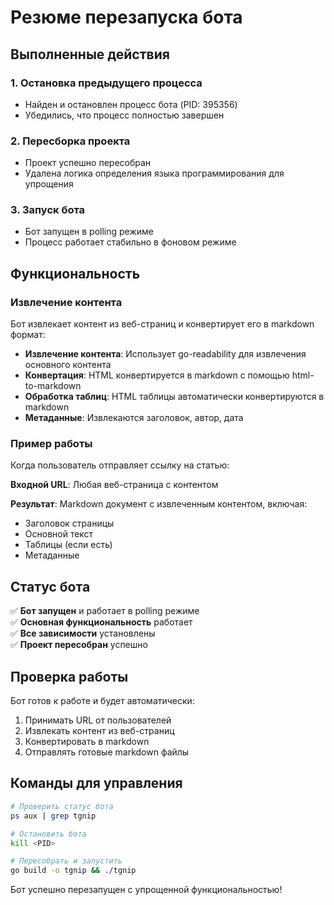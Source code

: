 # Резюме перезапуска бота

## Выполненные действия

### 1. Остановка предыдущего процесса
- Найден и остановлен процесс бота (PID: 395356)
- Убедились, что процесс полностью завершен

### 2. Пересборка проекта
- Проект успешно пересобран
- Удалена логика определения языка программирования для упрощения

### 3. Запуск бота
- Бот запущен в polling режиме
- Процесс работает стабильно в фоновом режиме

## Функциональность

### Извлечение контента
Бот извлекает контент из веб-страниц и конвертирует его в markdown формат:

- **Извлечение контента**: Использует go-readability для извлечения основного контента
- **Конвертация**: HTML конвертируется в markdown с помощью html-to-markdown
- **Обработка таблиц**: HTML таблицы автоматически конвертируются в markdown
- **Метаданные**: Извлекаются заголовок, автор, дата

### Пример работы
Когда пользователь отправляет ссылку на статью:

**Входной URL**: Любая веб-страница с контентом

**Результат**: Markdown документ с извлеченным контентом, включая:
- Заголовок страницы
- Основной текст
- Таблицы (если есть)
- Метаданные

## Статус бота

✅ **Бот запущен** и работает в polling режиме  
✅ **Основная функциональность** работает  
✅ **Все зависимости** установлены  
✅ **Проект пересобран** успешно  

## Проверка работы

Бот готов к работе и будет автоматически:
1. Принимать URL от пользователей
2. Извлекать контент из веб-страниц
3. Конвертировать в markdown
4. Отправлять готовые markdown файлы

## Команды для управления

```bash
# Проверить статус бота
ps aux | grep tgnip

# Остановить бота
kill <PID>

# Пересобрать и запустить
go build -o tgnip && ./tgnip
```

Бот успешно перезапущен с упрощенной функциональностью!
